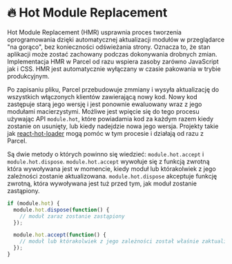 # 🔥 Hot Module Replacement

Hot Module Replacement (HMR) usprawnia proces tworzenia oprogramowania dzięki automatycznej aktualizacji modułów w przeglądarce "na gorąco", bez konieczności odświeżania strony. Oznacza to, że stan aplikacji może zostać zachowany podczas dokonywania drobnych zmian. Implementacja HMR w Parcel od razu wspiera zasoby zarówno JavaScript jak i CSS. HMR jest automatycznie wyłączany w czasie pakowania w trybie produkcyjnym.

Po zapisaniu pliku, Parcel przebudowuje zmmiany i wysyła aktualizację do wszystkich włączonych klientów zawierającą nowy kod. Nowy kod zastępuje starą jego wersję i jest ponownie ewaluowany wraz z jego modułami macierzystymi. Możliwe jest wpięcie się do tego procesu używając API `module.hot`, które powiadamia kod za każdym razem kiedy zostanie on usunięty, lub kiedy nadejdzie nowa jego wersja. Projekty takie jak [react-hot-loader](https://github.com/gaearon/react-hot-loader) mogą pomóc w tym procesie i działają od razu z Parcel.

Są dwie metody o których powinno się wiedzieć: `module.hot.accept` i `module.hot.dispose`. `module.hot.accept` wywołuje się z funkcją zwrotną która wywoływana jest w momencie, kiedy moduł lub którakolwiek z jego zależności zostanie aktualizowana. `module.hot.dispose` akceptuje funkcję zwrotną, która wywoływana jest tuż przed tym, jak moduł zostanie zastąpiony.

```javascript
if (module.hot) {
  module.hot.dispose(function() {
    // moduł zaraz zostanie zastąpiony
  });

  module.hot.accept(function() {
    // moduł lub którakolwiek z jego zależności został właśnie zaktualizowany
  });
}
```
